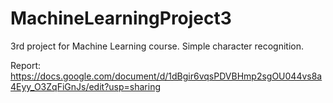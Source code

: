 # MachineLearningProject3
3rd project for Machine Learning course. Simple character recognition.

Report:
https://docs.google.com/document/d/1dBgir6vqsPDVBHmp2sgOU044vs8a4Eyy_O3ZqFiGnJs/edit?usp=sharing
